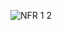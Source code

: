 ![NFR 1 2](https://github.com/oleksandrblazhko/ai-213-hrushov/assets/101941157/fe928789-4a69-4a01-b38a-6f640ff35aa9)
